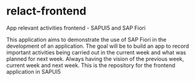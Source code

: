 # relact-frontend
App relevant activities frontend - SAPUI5 and SAP Fiori

This application aims to demonstrate the use of SAP Fiori in the development of an application.
The goal will be to build an app to record important activities being carried out in the current week and what was planned for next week. Always having the vision of the previous week, current week and next week. This is the repository for the frontend application in SAPUI5
